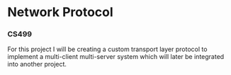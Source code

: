 # Network Protocol
### CS499

For this project I will be creating a custom transport layer protocol to implement a multi-client multi-server system which will later be integrated into another project.